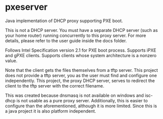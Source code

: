 # pxeserver
Java implementation of DHCP proxy supporting PXE boot.

This is not a DHCP server. You must have a separate DHCP server (such as your home router) running concurrently to this proxy server. 
For more details, please refer to the user guide inside the docs folder.

Follows Intel Specification version 2.1 for PXE boot process. Supports iPXE and gPXE clients. Supports clients whose system architecture is a nonzero value.

Note that the client gets the files themselves from a tftp server. This project does not provide a tftp server, 
you as the user must find and configure one independently. This project, the proxy DHCP server, serves to 
redirect the client to the tftp server with the correct filename.

This was created because dnsmasq is not available on windows and isc-dhcp is not usable as a pure proxy server.
Additionally, this is easier to configure than the aforementioned, although it is more limited. Since this is a 
java project it is also platform independent.
